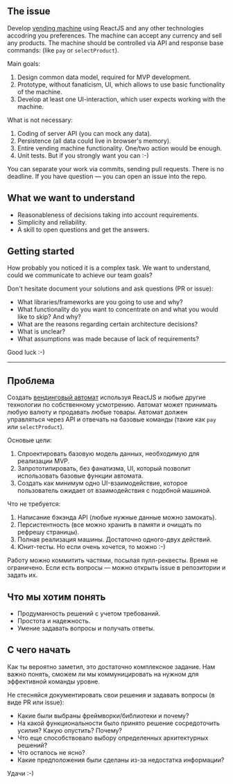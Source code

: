 ## The issue

Develop [vending machine](https://en.wikipedia.org/wiki/Vending_machine) using ReactJS and any other technologies accodring you preferences. 
The machine can accept any currency and sell any products. The machine should be controlled via API and response base commands: (like `pay` or `selectProduct`).

Main goals:

1. Design common data model, required for MVP development.
2. Prototype, without fanaticism, UI, which allows to use basic functionality of the machine.
3. Develop at least one UI-interaction, which user expects working with the machine. 

What is not necessary:

1. Coding of server API (you can mock any data).
2. Persistence (all data could live in browser's memory).
3. Entire vending machine functionality. One/two action would be enough.
4. Unit tests. But if you strongly want you can :-)

You can separate your work via commits, sending pull requests. There is no deadline. If you have question — you can open an issue into the repo.

## What we want to understand

* Reasonableness of decisions taking into account requirements.
* Simplicity and reliability.
* A skill to open questions and get the answers.

## Getting started

How probably you noticed it is a complex task. We want to understand, could we communicate to achieve our team goals?

Don't hesitate document your solutions and ask questions (PR or issue):

* What libraries/frameworks are you going to use and why?
* What functionality do you want to concentrate on and what you would like to skip? And why?
* What are the reasons regarding certain architecture decisions?
* What is unclear?
* What assumptions was made because of lack of requirements?

Good luck :-)

-----------------------------------------------------------------------------------------------------------------------------------------------------------------
## Проблема

Создать [вендинговый автомат](https://en.wikipedia.org/wiki/Vending_machine) используя ReactJS и любые другие технологии по собственному усмотрению. Автомат может принимать любую валюту и продавать любые товары. Автомат должен управляться через API и отвечать на базовые команды (такие как `pay` или `selectProduct`).

Основые цели:

1. Спроектировать базовую модель данных, необходимую для реализации MVP.
2. Запрототипировать, без фанатизма, UI, который позволит использовать базовые функции автомата.
3. Создать как минимум одно UI-взаимодействие, которое пользователь ожидает от взаимодействия с подобной машиной. 

Что не требуется:

1. Написание бэкэнда API (любые нужные данные можно замокать).
2. Персистентность (все можно хранить в памяти и очищать по рефрешу страницы).
3. Полная реализация машины. Достаточно одного-двух действий.
4. Юнит-тесты. Но если очень хочется, то можно :-)

Работу можно коммитить частями, посылая пулл-реквесты. Время не ограничено. Если есть вопросы — можно открыть issue в репозитории и задать их.

## Что мы хотим понять

* Продуманность решений с учетом требований.
* Простота и надежность.
* Умение задавать вопросы и получать ответы.

## С чего начать

Как ты вероятно заметил, это достаточно комплексное задание. Нам важно понять, сможем ли мы коммуницировать на нужном для эффективной команды уровне.

Не стесняйся документировать свои решения и задавать вопросы (в виде PR или issue):

* Какие были выбраны фреймворки/библиотеки и почему?
* На какой функциональности было принято решение сосредоточить усилия? Какую опустить? Почему?
* Что еще способствовало выбору определенных архитектурных решений?
* Что осталось не ясно?
* Какие предположения были сделаны из-за недостатка информации?

Удачи :-)

